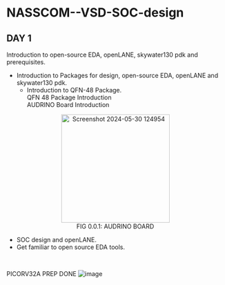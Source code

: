 # NASSCOM--VSD-SOC-design
## **DAY 1** <br> 
Introduction to open-source EDA, openLANE, skywater130 pdk and prerequisites. <br>
* Introduction to Packages for design, open-source EDA, openLANE and skywater130 pdk.
  * Introduction to QFN-48 Package. <br>
QFN 48 Package Introduction <br>
AUDRINO Board Introduction <br>
<figcaption style="text-align:center;">
<img width="251" alt="Screenshot 2024-05-30 124954" src="https://github.com/SubhroRoy/NASSCOM--VSD-SOC-design/assets/169291565/08b862b8-f230-4402-a0c0-b4445a29c09d"> <br>
FIG 0.0.1: AUDRINO BOARD 
</figcaption>


* SOC design and openLANE.
* Get familiar to open source EDA tools.
<br>
  
PICORV32A PREP DONE
![image](https://github.com/SubhroRoy/NASSCOM--VSD-SOC-design/assets/169291565/05c30919-36f8-4d64-a5e2-2b652adeb588)
